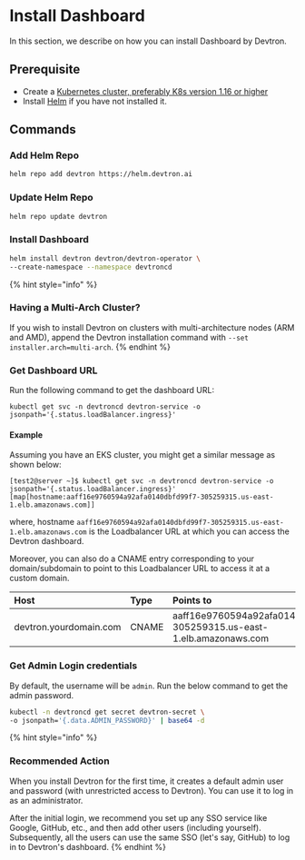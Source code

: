 # Install Dashboard

In this section, we describe on how you can install Dashboard by Devtron.

## Prerequisite

* Create a [Kubernetes cluster, preferably K8s version 1.16 or higher](../tasks/create-cluster.md)
* Install [Helm](https://helm.sh/docs/intro/install/) if you have not installed it.

## Commands

### Add Helm Repo

```bash
helm repo add devtron https://helm.devtron.ai
```

### Update Helm Repo
```bash
helm repo update devtron
```

### Install Dashboard

```bash
helm install devtron devtron/devtron-operator \
--create-namespace --namespace devtroncd
```

{% hint style="info" %}
### Having a Multi-Arch Cluster? 
If you wish to install Devtron on clusters with multi-architecture nodes (ARM and AMD), append the Devtron installation command with `--set installer.arch=multi-arch`.
{% endhint %}


### Get Dashboard URL

Run the following command to get the dashboard URL:

```text
kubectl get svc -n devtroncd devtron-service -o jsonpath='{.status.loadBalancer.ingress}'
```

#### Example
Assuming you have an EKS cluster, you might get a similar message as shown below:

```text
[test2@server ~]$ kubectl get svc -n devtroncd devtron-service -o jsonpath='{.status.loadBalancer.ingress}'
[map[hostname:aaff16e9760594a92afa0140dbfd99f7-305259315.us-east-1.elb.amazonaws.com]]
```

where, hostname `aaff16e9760594a92afa0140dbfd99f7-305259315.us-east-1.elb.amazonaws.com` is the Loadbalancer URL at which you can access the Devtron dashboard.

Moreover, you can also do a CNAME entry corresponding to your domain/subdomain to point to this Loadbalancer URL to access it at a custom domain.

| Host | Type | Points to |
| :--- | :--- | :--- |
| devtron.yourdomain.com | CNAME | aaff16e9760594a92afa0140dbfd99f7-305259315.us-east-1.elb.amazonaws.com |


### Get Admin Login credentials

By default, the username will be `admin`. Run the below command to get the admin password.

```bash
kubectl -n devtroncd get secret devtron-secret \
-o jsonpath='{.data.ADMIN_PASSWORD}' | base64 -d
```

{% hint style="info" %}
### Recommended Action
When you install Devtron for the first time, it creates a default admin user and password (with unrestricted access to Devtron). You can use it to log in as an administrator. 

After the initial login, we recommend you set up any SSO service like Google, GitHub, etc., and then add other users (including yourself). Subsequently, all the users can use the same SSO (let's say, GitHub) to log in to Devtron's dashboard.
{% endhint %}




